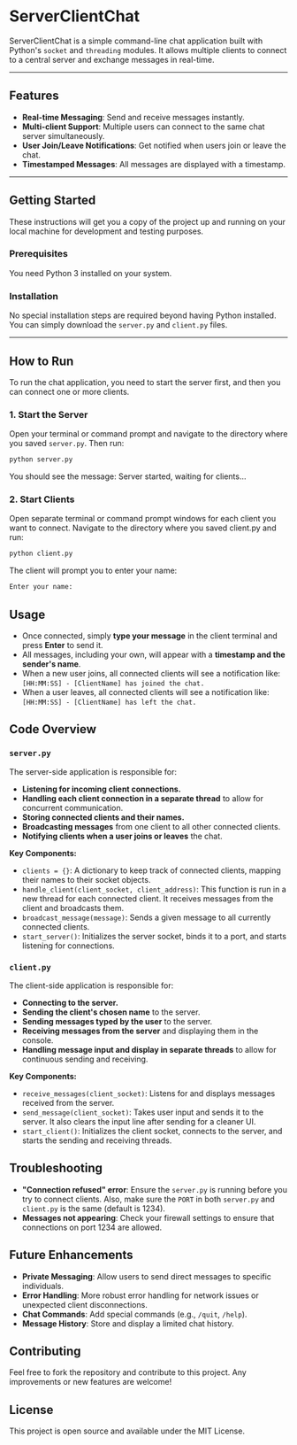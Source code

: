 # ServerClientChat

ServerClientChat is a simple command-line chat application built with Python's `socket` and `threading` modules. It allows multiple clients to connect to a central server and exchange messages in real-time.

---

## Features

* **Real-time Messaging**: Send and receive messages instantly.
* **Multi-client Support**: Multiple users can connect to the same chat server simultaneously.
* **User Join/Leave Notifications**: Get notified when users join or leave the chat.
* **Timestamped Messages**: All messages are displayed with a timestamp.

---

## Getting Started

These instructions will get you a copy of the project up and running on your local machine for development and testing purposes.

### Prerequisites

You need Python 3 installed on your system.

### Installation

No special installation steps are required beyond having Python installed. You can simply download the `server.py` and `client.py` files.

---

## How to Run

To run the chat application, you need to start the server first, and then you can connect one or more clients.

### 1. Start the Server

Open your terminal or command prompt and navigate to the directory where you saved `server.py`. Then run:

```bash
python server.py
```

You should see the message: Server started, waiting for clients...

### 2. Start Clients

Open separate terminal or command prompt windows for each client you want to connect. Navigate to the directory where you saved client.py and run:

```bash
python client.py
```

The client will prompt you to enter your name:

```bash
Enter your name:
```

## Usage

* Once connected, simply **type your message** in the client terminal and press **Enter** to send it.
* All messages, including your own, will appear with a **timestamp and the sender's name**.
* When a new user joins, all connected clients will see a notification like: `[HH:MM:SS] - [ClientName] has joined the chat.`
* When a user leaves, all connected clients will see a notification like: `[HH:MM:SS] - [ClientName] has left the chat.`

## Code Overview

### `server.py`

The server-side application is responsible for:

* **Listening for incoming client connections.**
* **Handling each client connection in a separate thread** to allow for concurrent communication.
* **Storing connected clients and their names.**
* **Broadcasting messages** from one client to all other connected clients.
* **Notifying clients when a user joins or leaves** the chat.

**Key Components:**

* `clients = {}`: A dictionary to keep track of connected clients, mapping their names to their socket objects.
* `handle_client(client_socket, client_address)`: This function is run in a new thread for each connected client. It receives messages from the client and broadcasts them.
* `broadcast_message(message)`: Sends a given message to all currently connected clients.
* `start_server()`: Initializes the server socket, binds it to a port, and starts listening for connections.

### `client.py`

The client-side application is responsible for:

* **Connecting to the server.**
* **Sending the client's chosen name** to the server.
* **Sending messages typed by the user** to the server.
* **Receiving messages from the server** and displaying them in the console.
* **Handling message input and display in separate threads** to allow for continuous sending and receiving.

**Key Components:**

* `receive_messages(client_socket)`: Listens for and displays messages received from the server.
* `send_message(client_socket)`: Takes user input and sends it to the server. It also clears the input line after sending for a cleaner UI.
* `start_client()`: Initializes the client socket, connects to the server, and starts the sending and receiving threads.

## Troubleshooting

* **"Connection refused" error**: Ensure the `server.py` is running before you try to connect clients. Also, make sure the `PORT` in both `server.py` and `client.py` is the same (default is 1234).
* **Messages not appearing**: Check your firewall settings to ensure that connections on port 1234 are allowed.

## Future Enhancements

* **Private Messaging**: Allow users to send direct messages to specific individuals.
* **Error Handling**: More robust error handling for network issues or unexpected client disconnections.
* **Chat Commands**: Add special commands (e.g., `/quit`, `/help`).
* **Message History**: Store and display a limited chat history.


## Contributing

Feel free to fork the repository and contribute to this project. Any improvements or new features are welcome!

## License

This project is open source and available under the MIT License.


